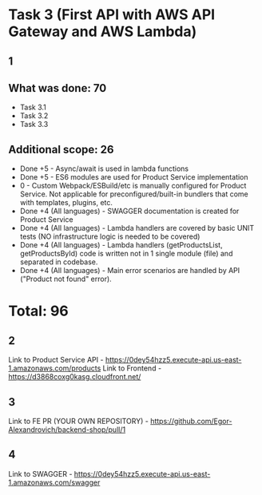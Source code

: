 # Task 3 (First API with AWS API Gateway and AWS Lambda)
## 1
## What was done: 70
 - Task 3.1
 - Task 3.2
 - Task 3.3

## Additional scope: 26
- Done +5 - Async/await is used in lambda functions
- Done +5 - ES6 modules are used for Product Service implementation
- 0 - Custom Webpack/ESBuild/etc is manually configured for Product Service. Not applicable for preconfigured/built-in bundlers that come with templates, plugins, etc.
- Done +4 (All languages) - SWAGGER documentation is created for Product Service
- Done +4 (All languages) - Lambda handlers are covered by basic UNIT tests (NO infrastructure logic is needed to be covered)
- Done +4 (All languages) - Lambda handlers (getProductsList, getProductsById) code is written not in 1 single module (file) and separated in codebase.
- Done +4 (All languages) - Main error scenarios are handled by API ("Product not found" error).
# Total: 96

## 2
Link to Product Service API - https://0dey54hzz5.execute-api.us-east-1.amazonaws.com/products
Link to Frontend - https://d3868coxg0kasg.cloudfront.net/

## 3
Link to FE PR (YOUR OWN REPOSITORY) - https://github.com/Egor-Alexandrovich/backend-shop/pull/1

## 4
Link to SWAGGER - https://0dey54hzz5.execute-api.us-east-1.amazonaws.com/swagger